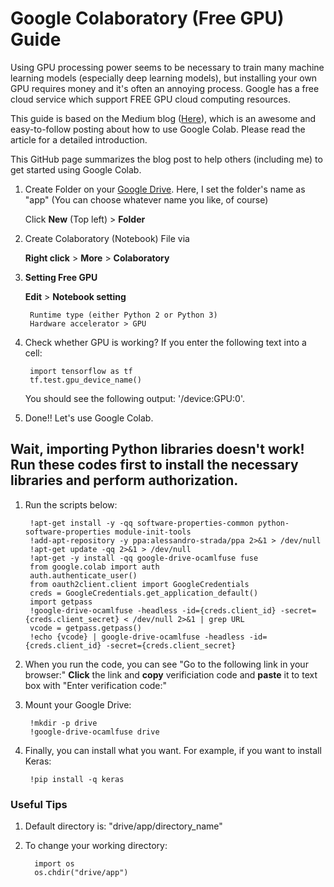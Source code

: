 # Google Colaboratory (Free GPU) Guide

Using GPU processing power seems to be necessary to train many machine learning models (especially deep learning models), but installing your own GPU requires money and it's often an annoying process. Google has a free cloud service which support FREE GPU cloud computing resources. 

This guide is based on the Medium blog ([Here](https://medium.com/deep-learning-turkey/google-colab-free-gpu-tutorial-e113627b9f5d)), which is an awesome and easy-to-follow posting about how to use Google Colab. Please read the article for a detailed introduction.

This GitHub page summarizes the blog post to help others (including me) to get started using Google Colab.

1. Create Folder on your [Google Drive](https://www.google.com/drive/). Here, I set the folder's name as "app" (You can choose whatever name you like, of course)

    Click <b>New</b> (Top left) > <b>Folder</b>

2. Create Colaboratory (Notebook) File via

    <b>Right click</b>  > <b>More</b>  > <b>Colaboratory</b> 
    
3. <b>Setting Free GPU</b>

    <b>Edit</b>  > <b>Notebook setting</b>  
    
        Runtime type (either Python 2 or Python 3)
        Hardware accelerator > GPU
        

4. Check whether GPU is working? If you enter the following text into a cell: 

        import tensorflow as tf
        tf.test.gpu_device_name()
        
    You should see the following output: '/device:GPU:0'.
        
5. Done!! Let's use Google Colab.


## Wait, importing Python libraries doesn't work! Run these codes first to install the necessary libraries and perform authorization.
1. Run the scripts below:

        !apt-get install -y -qq software-properties-common python-software-properties module-init-tools
        !add-apt-repository -y ppa:alessandro-strada/ppa 2>&1 > /dev/null
        !apt-get update -qq 2>&1 > /dev/null
        !apt-get -y install -qq google-drive-ocamlfuse fuse
        from google.colab import auth
        auth.authenticate_user()
        from oauth2client.client import GoogleCredentials
        creds = GoogleCredentials.get_application_default()
        import getpass
        !google-drive-ocamlfuse -headless -id={creds.client_id} -secret={creds.client_secret} < /dev/null 2>&1 | grep URL
        vcode = getpass.getpass()
        !echo {vcode} | google-drive-ocamlfuse -headless -id={creds.client_id} -secret={creds.client_secret}

2. When you run the code, you can see "Go to the following link in your browser:"
<b>Click</b>  the link and <b>copy</b> verificiation code and <b>paste</b> it to text box with "Enter verification code:"

3. Mount your Google Drive:

        !mkdir -p drive
        !google-drive-ocamlfuse drive
        
4. Finally, you can install what you want. For example, if you want to install Keras:

        !pip install -q keras
        
        
 ### Useful Tips
 
 1. Default directory is: "drive/app/directory_name"
 
 2. To change your working directory:
 
          import os
          os.chdir("drive/app")
